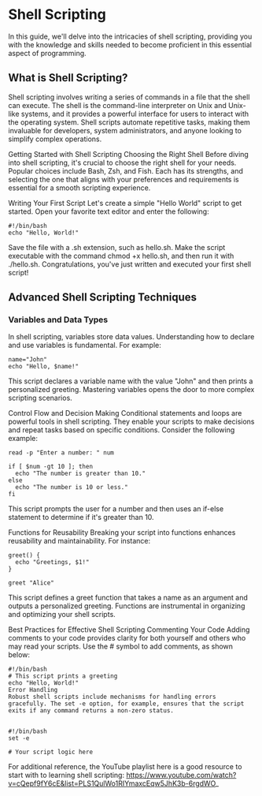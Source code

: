 # Shell Scripting

In this guide, we'll delve into the intricacies of shell scripting, providing you with the knowledge and skills needed to become proficient in this essential aspect of programming.

## What is Shell Scripting?

Shell scripting involves writing a series of commands in a file that the shell can execute. The shell is the command-line interpreter on Unix and Unix-like systems, and it provides a powerful interface for users to interact with the operating system. Shell scripts automate repetitive tasks, making them invaluable for developers, system administrators, and anyone looking to simplify complex operations.

Getting Started with Shell Scripting
Choosing the Right Shell
Before diving into shell scripting, it's crucial to choose the right shell for your needs. Popular choices include Bash, Zsh, and Fish. Each has its strengths, and selecting the one that aligns with your preferences and requirements is essential for a smooth scripting experience.

Writing Your First Script
Let's create a simple "Hello World" script to get started. Open your favorite text editor and enter the following:


    #!/bin/bash
    echo "Hello, World!"
    
Save the file with a .sh extension, such as hello.sh. Make the script executable with the command chmod +x hello.sh, and then run it with ./hello.sh. Congratulations, you've just written and executed your first shell script!

## Advanced Shell Scripting Techniques

### Variables and Data Types

In shell scripting, variables store data values. Understanding how to declare and use variables is fundamental. For example:


    name="John"
    echo "Hello, $name!"
    
This script declares a variable name with the value "John" and then prints a personalized greeting. Mastering variables opens the door to more complex scripting scenarios.

Control Flow and Decision Making
Conditional statements and loops are powerful tools in shell scripting. They enable your scripts to make decisions and repeat tasks based on specific conditions. Consider the following example:


    read -p "Enter a number: " num
    
    if [ $num -gt 10 ]; then
      echo "The number is greater than 10."
    else
      echo "The number is 10 or less."
    fi
    
This script prompts the user for a number and then uses an if-else statement to determine if it's greater than 10.

Functions for Reusability
Breaking your script into functions enhances reusability and maintainability. For instance:


    greet() {
      echo "Greetings, $1!"
    }
    
    greet "Alice"
    
This script defines a greet function that takes a name as an argument and outputs a personalized greeting. Functions are instrumental in organizing and optimizing your shell scripts.

Best Practices for Effective Shell Scripting
Commenting Your Code
Adding comments to your code provides clarity for both yourself and others who may read your scripts. Use the # symbol to add comments, as shown below:


    #!/bin/bash
    # This script prints a greeting
    echo "Hello, World!"
    Error Handling
    Robust shell scripts include mechanisms for handling errors gracefully. The set -e option, for example, ensures that the script exits if any command returns a non-zero status.


    #!/bin/bash
    set -e
    
    # Your script logic here


For additional reference, the YouTube playlist here is a good resource to start with to learning shell scripting: https://www.youtube.com/watch?v=cQepf9fY6cE&list=PLS1QulWo1RIYmaxcEqw5JhK3b-6rgdWO_
